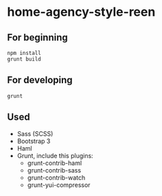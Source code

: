 home-agency-style-reen
======================

## For beginning ##
```
npm install
grunt build
```

## For developing ##
```
grunt
```

## Used ##
- Sass (SCSS)
- Bootstrap 3
- Haml
- Grunt, include this plugins:
  - grunt-contrib-haml
  - grunt-contrib-sass
  - grunt-contrib-watch
  - grunt-yui-compressor